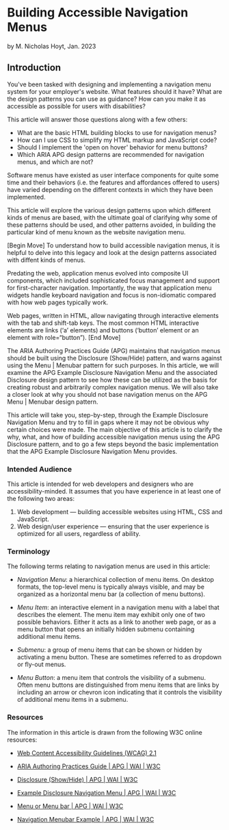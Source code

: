 # Building Accessible Navigation Menus

by M. Nicholas Hoyt, Jan. 2023

## Introduction

You've been tasked with designing and implementing a navigation menu system for your employer's website. What features should it have? What are the design patterns you can use as guidance? How can you make it as accessible as possible for users with disabilities?

This article will answer those questions along with a few others:
* What are the basic HTML building blocks to use for navigation menus?
* How can I use CSS to simplify my HTML markup and JavaScript code?
* Should I implement the 'open on hover' behavior for menu buttons?
* Which ARIA APG design patterns are recommended for navigation menus, and which are not?





Software menus have existed as user interface components for quite some time and their behaviors (i.e. the features and affordances offered to users) have varied depending on the different contexts in which they have been implemented.

This article will explore the various design patterns upon which different kinds of menus are based, with the ultimate goal of clarifying why some of these patterns should be used, and other patterns avoided, in building the particular kind of menu known as the website navigation menu.




[Begin Move]
To understand how to build accessible navigation menus, it is helpful to delve into this legacy and look at the design patterns associated with diffent kinds of menus.

Predating the web, application menus evolved into composite UI components, which included sophisticated focus management and support for first-character navigation. Importantly, the way that application menu widgets handle keyboard navigation and focus is non-idiomatic compared with how web pages typically work.

Web pages, written in HTML, allow navigating through interactive elements with the tab and shift-tab keys. The most common HTML interactive elements are links (‘a’ elements) and buttons (‘button’ element or an element with role=“button”).
[End Move]



The ARIA Authoring Practices Guide (APG) maintains that navigation menus should be built using the Disclosure (Show/Hide) pattern, and warns against using the Menu | Menubar pattern for such purposes. In this article, we will examine the APG Example Disclosure Navigation Menu and the associated Disclosure design pattern to see how these can be utilized as the basis for creating robust and arbitrarily complex navigation menus. We will also take a closer look at why you should not base navigation menus on the APG Menu | Menubar design pattern.

This article will take you, step-by-step, through the Example Disclosure Navigation Menu and try to fill in gaps where it may not be obvious why certain choices were made. The main objective of this article is to clarify the why, what, and how of building accessible navigation menus using the APG Disclosure pattern, and to go a few steps beyond the basic implementation that the APG Example Disclosure Navigation Menu provides.

### Intended Audience

This article is intended for web developers and designers who are accessibility-minded. It assumes that you have experience in at least one of the following two areas:

1. Web development — building accessible websites using HTML, CSS and JavaScript.
1. Web design/user experience — ensuring that the user experience is optimized for all users, regardless of ability.

### Terminology

The following terms relating to navigation menus are used in this article:

* _Navigation Menu_: a hierarchical collection of menu items. On desktop formats, the top-level menu is typically always visible, and may be organized as a horizontal menu bar (a collection of menu buttons).

* _Menu Item_: an interactive element in a navigation menu with a label that describes the element. The menu item may exhibit only one of two possible behaviors. Either it acts as a link to another web page, or as a menu button that opens an initially hidden submenu containing additional menu items.

* _Submenu_:  a group of menu items that can be shown or hidden by activating a menu button. These are sometimes referred to as dropdown or fly-out menus.

* _Menu Button_: a menu item that controls the visibility of a submenu. Often menu buttons are distinguished from menu items that are links by including an arrow or chevron icon indicating that it controls the visibility of additional menu items in a submenu.

### Resources

The information in this article is drawn from the following W3C online resources:

* [Web Content Accessibility Guidelines (WCAG) 2.1](https://www.w3.org/TR/WCAG21/)

* [ARIA Authoring Practices Guide | APG | WAI | W3C](https://www.w3.org/WAI/ARIA/apg/)

* [Disclosure (Show/Hide) | APG | WAI | W3C](https://www.w3.org/WAI/ARIA/apg/patterns/disclosure/)

* [Example Disclosure Navigation Menu | APG | WAI | W3C](https://www.w3.org/WAI/ARIA/apg/example-index/disclosure/disclosure-navigation.html)

* [Menu or Menu bar | APG | WAI | W3C](https://www.w3.org/WAI/ARIA/apg/patterns/menu/)

* [Navigation Menubar Example | APG | WAI | W3C](https://www.w3.org/WAI/ARIA/apg/example-index/menubar/menubar-navigation.html)

